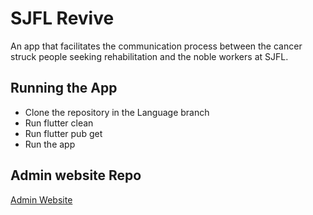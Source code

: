 # SJFL Revive

An app that facilitates the communication process between the cancer struck people seeking rehabilitation and the noble workers at SJFL.

## Running the App
* Clone the repository in the Language branch
* Run flutter clean
* Run flutter pub get
* Run the app

## Admin website Repo
[Admin Website](https://github.com/shivankar-p/St-Judes-admin)

